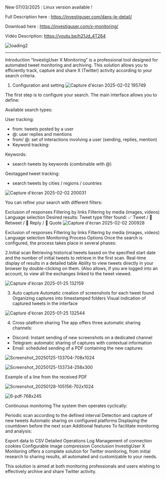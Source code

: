 New 07/03/2025 : Linux version available !

Full Description here :  https://investiguser.com/dans-le-detail/

Download here : https://investiguser.com/x-monitoring/

Vidéo Description: https://youtu.be/h21Jd_4T264



![loading2](https://github.com/user-attachments/assets/dd0c1dfe-9515-4e90-be16-cdd260989105)

------
Introduction
“InvestigUser X Monitoring” is a professional tool designed for automated tweet monitoring and archiving. This solution allows you to efficiently track, capture and share X (Twitter) activity according to your search criteria.

1. Configuration and setting
![Capture d'écran 2025-02-02 195749](https://github.com/user-attachments/assets/3d8ba2b5-c23e-406a-b435-0fc72e0c0fb2)



The first step is to configure your search. The main interface allows you to define:

Available search types:

User tracking:
* from: tweets posted by a user
* @: user replies and mentions
* from/ @: set of interactions involving a user (sending, replies, mention)
* Keyword tracking:

Keywords: 
* search tweets by keywords (combinable with @)

Geotagged tweet tracking:
* search tweets by cities / regions / countries

![Capture d'écran 2025-02-02 200031](https://github.com/user-attachments/assets/ce96ce4e-70fa-4239-8e8d-aa282a5e3d8e)


You can refine your search with different filters:

Exclusion of responses
Filtering by links
Filtering by media (images, videos)
Language selection
Desired results: Tweet type filter found:
✅ Tweet / 🔄 Retweet / 🎯 Reply / 🎯 Quote
![Capture d'écran 2025-02-02 200928](https://github.com/user-attachments/assets/7efa9a7b-d7f2-41d3-a472-9f602b204b51)



Exclusion of responses
Filtering by links
Filtering by media (images, videos)
Language selection
Monitoring Process Options
Once the search is configured, the process takes place in several phases:

2.Initial scan
Retrieving historical tweets based on the specified start date and the number of initial tweets to retrieve in the first scan.
Real-time display of results in a detailed table
Ability to view tweets directly in your browser by double-clicking on them. (Also allows, if you are logged into an account, to view all the exchanges linked to the tweet viewed.

![Capture d'écran 2025-01-25 132159](https://github.com/user-attachments/assets/57ba789e-d2dc-4277-8fd2-c0433784fc0a)


3. Auto capture
Automatic creation of screenshots for each tweet found
Organizing captures into timestamped folders
Visual indication of captured tweets in the interface

![Capture d'écran 2025-01-25 132544](https://github.com/user-attachments/assets/5aec0735-8d28-4971-a4b9-47798e7dd9b4)



4. Cross-platform sharing The app offers three automatic sharing channels:
- Discord: Instant sending of new screenshots on a dedicated channel
- Telegram: automatic sharing of captures with contextual information
- Email: scheduled sending of a PDF containing the new captures

![Screenshot_20250125-133704-708x1024](https://github.com/user-attachments/assets/f897e7de-f835-4a45-b93b-ded045576324)

![Screenshot_20250125-133734-258x300](https://github.com/user-attachments/assets/7ff80b80-7bbd-4f06-abbd-fd3c821f04bc)




Example of a line from the received PDF

![Screenshot_20250128-105156-702x1024](https://github.com/user-attachments/assets/8c312500-73e5-4e88-a832-e2125568f938)

![6-pdf-768x245](https://github.com/user-attachments/assets/9112ce51-0abd-4048-80dc-1cd57d073627)


Continuous monitoring
The system then operates cyclically:

Periodic scan according to the defined interval
Detection and capture of new tweets
Automatic sharing on configured platforms
Displaying the countdown before the next scan
Additional features
To facilitate monitoring and analysis:

Export data to CSV
Detailed Operations Log
Management of connection cookies
Configurable image compression
Conclusion
InvestigUser X Monitoring offers a complete solution for Twitter monitoring, from initial research to sharing results, all automated and customizable to your needs.

This solution is aimed at both monitoring professionals and users wishing to effectively archive and share Twitter activity.
